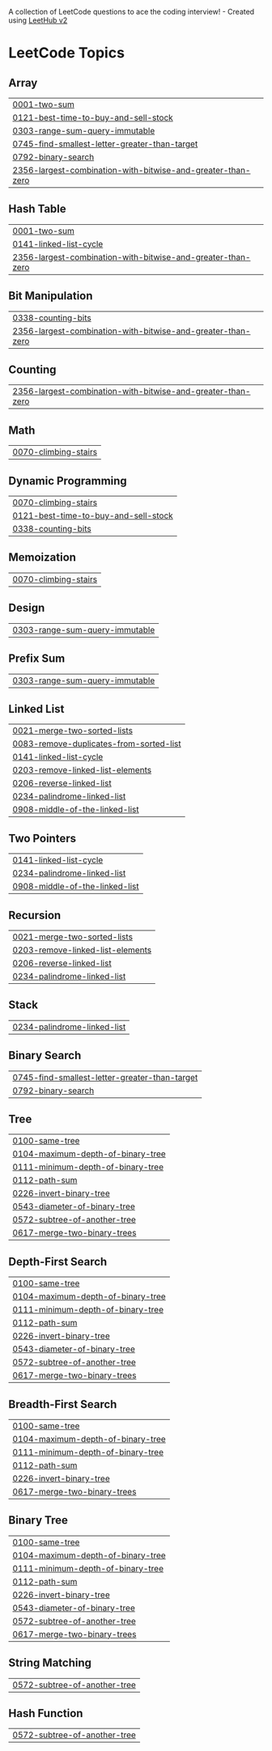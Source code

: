 A collection of LeetCode questions to ace the coding interview! - Created using [LeetHub v2](https://github.com/arunbhardwaj/LeetHub-2.0)
<!---LeetCode Topics Start-->
# LeetCode Topics
## Array
|  |
| ------- |
| [0001-two-sum](https://github.com/Taher9845/leet/tree/master/0001-two-sum) |
| [0121-best-time-to-buy-and-sell-stock](https://github.com/Taher9845/leet/tree/master/0121-best-time-to-buy-and-sell-stock) |
| [0303-range-sum-query-immutable](https://github.com/Taher9845/leet/tree/master/0303-range-sum-query-immutable) |
| [0745-find-smallest-letter-greater-than-target](https://github.com/Taher9845/leet/tree/master/0745-find-smallest-letter-greater-than-target) |
| [0792-binary-search](https://github.com/Taher9845/leet/tree/master/0792-binary-search) |
| [2356-largest-combination-with-bitwise-and-greater-than-zero](https://github.com/Taher9845/leet/tree/master/2356-largest-combination-with-bitwise-and-greater-than-zero) |
## Hash Table
|  |
| ------- |
| [0001-two-sum](https://github.com/Taher9845/leet/tree/master/0001-two-sum) |
| [0141-linked-list-cycle](https://github.com/Taher9845/leet/tree/master/0141-linked-list-cycle) |
| [2356-largest-combination-with-bitwise-and-greater-than-zero](https://github.com/Taher9845/leet/tree/master/2356-largest-combination-with-bitwise-and-greater-than-zero) |
## Bit Manipulation
|  |
| ------- |
| [0338-counting-bits](https://github.com/Taher9845/leet/tree/master/0338-counting-bits) |
| [2356-largest-combination-with-bitwise-and-greater-than-zero](https://github.com/Taher9845/leet/tree/master/2356-largest-combination-with-bitwise-and-greater-than-zero) |
## Counting
|  |
| ------- |
| [2356-largest-combination-with-bitwise-and-greater-than-zero](https://github.com/Taher9845/leet/tree/master/2356-largest-combination-with-bitwise-and-greater-than-zero) |
## Math
|  |
| ------- |
| [0070-climbing-stairs](https://github.com/Taher9845/leet/tree/master/0070-climbing-stairs) |
## Dynamic Programming
|  |
| ------- |
| [0070-climbing-stairs](https://github.com/Taher9845/leet/tree/master/0070-climbing-stairs) |
| [0121-best-time-to-buy-and-sell-stock](https://github.com/Taher9845/leet/tree/master/0121-best-time-to-buy-and-sell-stock) |
| [0338-counting-bits](https://github.com/Taher9845/leet/tree/master/0338-counting-bits) |
## Memoization
|  |
| ------- |
| [0070-climbing-stairs](https://github.com/Taher9845/leet/tree/master/0070-climbing-stairs) |
## Design
|  |
| ------- |
| [0303-range-sum-query-immutable](https://github.com/Taher9845/leet/tree/master/0303-range-sum-query-immutable) |
## Prefix Sum
|  |
| ------- |
| [0303-range-sum-query-immutable](https://github.com/Taher9845/leet/tree/master/0303-range-sum-query-immutable) |
## Linked List
|  |
| ------- |
| [0021-merge-two-sorted-lists](https://github.com/Taher9845/leet/tree/master/0021-merge-two-sorted-lists) |
| [0083-remove-duplicates-from-sorted-list](https://github.com/Taher9845/leet/tree/master/0083-remove-duplicates-from-sorted-list) |
| [0141-linked-list-cycle](https://github.com/Taher9845/leet/tree/master/0141-linked-list-cycle) |
| [0203-remove-linked-list-elements](https://github.com/Taher9845/leet/tree/master/0203-remove-linked-list-elements) |
| [0206-reverse-linked-list](https://github.com/Taher9845/leet/tree/master/0206-reverse-linked-list) |
| [0234-palindrome-linked-list](https://github.com/Taher9845/leet/tree/master/0234-palindrome-linked-list) |
| [0908-middle-of-the-linked-list](https://github.com/Taher9845/leet/tree/master/0908-middle-of-the-linked-list) |
## Two Pointers
|  |
| ------- |
| [0141-linked-list-cycle](https://github.com/Taher9845/leet/tree/master/0141-linked-list-cycle) |
| [0234-palindrome-linked-list](https://github.com/Taher9845/leet/tree/master/0234-palindrome-linked-list) |
| [0908-middle-of-the-linked-list](https://github.com/Taher9845/leet/tree/master/0908-middle-of-the-linked-list) |
## Recursion
|  |
| ------- |
| [0021-merge-two-sorted-lists](https://github.com/Taher9845/leet/tree/master/0021-merge-two-sorted-lists) |
| [0203-remove-linked-list-elements](https://github.com/Taher9845/leet/tree/master/0203-remove-linked-list-elements) |
| [0206-reverse-linked-list](https://github.com/Taher9845/leet/tree/master/0206-reverse-linked-list) |
| [0234-palindrome-linked-list](https://github.com/Taher9845/leet/tree/master/0234-palindrome-linked-list) |
## Stack
|  |
| ------- |
| [0234-palindrome-linked-list](https://github.com/Taher9845/leet/tree/master/0234-palindrome-linked-list) |
## Binary Search
|  |
| ------- |
| [0745-find-smallest-letter-greater-than-target](https://github.com/Taher9845/leet/tree/master/0745-find-smallest-letter-greater-than-target) |
| [0792-binary-search](https://github.com/Taher9845/leet/tree/master/0792-binary-search) |
## Tree
|  |
| ------- |
| [0100-same-tree](https://github.com/Taher9845/leet/tree/master/0100-same-tree) |
| [0104-maximum-depth-of-binary-tree](https://github.com/Taher9845/leet/tree/master/0104-maximum-depth-of-binary-tree) |
| [0111-minimum-depth-of-binary-tree](https://github.com/Taher9845/leet/tree/master/0111-minimum-depth-of-binary-tree) |
| [0112-path-sum](https://github.com/Taher9845/leet/tree/master/0112-path-sum) |
| [0226-invert-binary-tree](https://github.com/Taher9845/leet/tree/master/0226-invert-binary-tree) |
| [0543-diameter-of-binary-tree](https://github.com/Taher9845/leet/tree/master/0543-diameter-of-binary-tree) |
| [0572-subtree-of-another-tree](https://github.com/Taher9845/leet/tree/master/0572-subtree-of-another-tree) |
| [0617-merge-two-binary-trees](https://github.com/Taher9845/leet/tree/master/0617-merge-two-binary-trees) |
## Depth-First Search
|  |
| ------- |
| [0100-same-tree](https://github.com/Taher9845/leet/tree/master/0100-same-tree) |
| [0104-maximum-depth-of-binary-tree](https://github.com/Taher9845/leet/tree/master/0104-maximum-depth-of-binary-tree) |
| [0111-minimum-depth-of-binary-tree](https://github.com/Taher9845/leet/tree/master/0111-minimum-depth-of-binary-tree) |
| [0112-path-sum](https://github.com/Taher9845/leet/tree/master/0112-path-sum) |
| [0226-invert-binary-tree](https://github.com/Taher9845/leet/tree/master/0226-invert-binary-tree) |
| [0543-diameter-of-binary-tree](https://github.com/Taher9845/leet/tree/master/0543-diameter-of-binary-tree) |
| [0572-subtree-of-another-tree](https://github.com/Taher9845/leet/tree/master/0572-subtree-of-another-tree) |
| [0617-merge-two-binary-trees](https://github.com/Taher9845/leet/tree/master/0617-merge-two-binary-trees) |
## Breadth-First Search
|  |
| ------- |
| [0100-same-tree](https://github.com/Taher9845/leet/tree/master/0100-same-tree) |
| [0104-maximum-depth-of-binary-tree](https://github.com/Taher9845/leet/tree/master/0104-maximum-depth-of-binary-tree) |
| [0111-minimum-depth-of-binary-tree](https://github.com/Taher9845/leet/tree/master/0111-minimum-depth-of-binary-tree) |
| [0112-path-sum](https://github.com/Taher9845/leet/tree/master/0112-path-sum) |
| [0226-invert-binary-tree](https://github.com/Taher9845/leet/tree/master/0226-invert-binary-tree) |
| [0617-merge-two-binary-trees](https://github.com/Taher9845/leet/tree/master/0617-merge-two-binary-trees) |
## Binary Tree
|  |
| ------- |
| [0100-same-tree](https://github.com/Taher9845/leet/tree/master/0100-same-tree) |
| [0104-maximum-depth-of-binary-tree](https://github.com/Taher9845/leet/tree/master/0104-maximum-depth-of-binary-tree) |
| [0111-minimum-depth-of-binary-tree](https://github.com/Taher9845/leet/tree/master/0111-minimum-depth-of-binary-tree) |
| [0112-path-sum](https://github.com/Taher9845/leet/tree/master/0112-path-sum) |
| [0226-invert-binary-tree](https://github.com/Taher9845/leet/tree/master/0226-invert-binary-tree) |
| [0543-diameter-of-binary-tree](https://github.com/Taher9845/leet/tree/master/0543-diameter-of-binary-tree) |
| [0572-subtree-of-another-tree](https://github.com/Taher9845/leet/tree/master/0572-subtree-of-another-tree) |
| [0617-merge-two-binary-trees](https://github.com/Taher9845/leet/tree/master/0617-merge-two-binary-trees) |
## String Matching
|  |
| ------- |
| [0572-subtree-of-another-tree](https://github.com/Taher9845/leet/tree/master/0572-subtree-of-another-tree) |
## Hash Function
|  |
| ------- |
| [0572-subtree-of-another-tree](https://github.com/Taher9845/leet/tree/master/0572-subtree-of-another-tree) |
<!---LeetCode Topics End-->